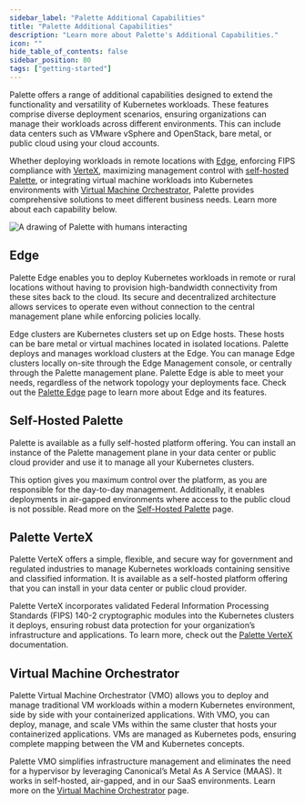 ```yaml
---
sidebar_label: "Palette Additional Capabilities"
title: "Palette Additional Capabilities"
description: "Learn more about Palette's Additional Capabilities."
icon: ""
hide_table_of_contents: false
sidebar_position: 80
tags: ["getting-started"]
---
```


Palette offers a range of additional capabilities designed to extend the functionality and versatility of Kubernetes
workloads. These features comprise diverse deployment scenarios, ensuring organizations can manage their workloads
across different environments. This can include data centers such as VMware vSphere and OpenStack, bare metal, or public
cloud using your cloud accounts.

Whether deploying workloads in remote locations with [Edge](./additional-capabilities.md#edge), enforcing FIPS compliance with [VerteX](./additional-capabilities.md#palette-vertex), maximizing management control with
[self-hosted Palette](./additional-capabilities.md#self-hosted-palette), or integrating virtual machine workloads into
Kubernetes environments with [Virtual Machine Orchestrator](./additional-capabilities.md#virtual-machine-orchestrator),
Palette provides comprehensive solutions to meet different business needs. Learn more about each capability below.

![A drawing of Palette with humans interacting](/getting-started/getting-started_additional-capabilities_palette.png)

## Edge

Palette Edge enables you to deploy Kubernetes workloads in remote or rural locations without having to provision
high-bandwidth connectivity from these sites back to the cloud. Its secure and decentralized architecture allows
services to operate even without connection to the central management plane while enforcing policies locally.

Edge clusters are Kubernetes clusters set up on Edge hosts. These hosts can be bare metal or virtual machines located in
isolated locations. Palette deploys and manages workload clusters at the Edge. You can manage Edge clusters locally on-site through the Edge Management console, or centrally through the Palette management plane. 
Palette Edge is able to meet your needs, regardless of the network topology your deployments face. 
Check out the
[Palette Edge](../clusters/edge/edge.md) page to learn more about Edge and its features.

## Self-Hosted Palette

Palette is available as a fully self-hosted platform offering. You can install an instance of the Palette management
plane in your data center or public cloud provider and use it to manage all your Kubernetes clusters.

This option gives you maximum control over the platform, as you are responsible for the day-to-day management.
Additionally, it enables deployments in air-gapped environments where access to the public cloud is not possible. Read
more on the [Self-Hosted Palette](../enterprise-version/enterprise-version.md) page.

## Palette VerteX

Palette VerteX offers a simple, flexible, and secure way for government and regulated industries to manage Kubernetes
workloads containing sensitive and classified information. It is available as a self-hosted platform offering that you
can install in your data center or public cloud provider.

Palette VerteX incorporates validated Federal Information Processing Standards (FIPS) 140-2 cryptographic modules into
the Kubernetes clusters it deploys, ensuring robust data protection for your organization’s infrastructure and
applications. To learn more, check out the [Palette VerteX](../vertex/vertex.md) documentation.

## Virtual Machine Orchestrator

Palette Virtual Machine Orchestrator (VMO) allows you to deploy and manage traditional VM workloads within a modern
Kubernetes environment, side by side with your containerized applications. With VMO, you can deploy, manage, and scale
VMs within the same cluster that hosts your containerized applications. VMs are managed as Kubernetes pods, ensuring
complete mapping between the VM and Kubernetes concepts.

Palette VMO simplifies infrastructure management and eliminates the need for a hypervisor by leveraging Canonical’s
Metal As A Service (MAAS). It works in self-hosted, air-gapped, and in our SaaS environments. Learn more on the
[Virtual Machine Orchestrator](../vm-management/vm-management.md) page.
